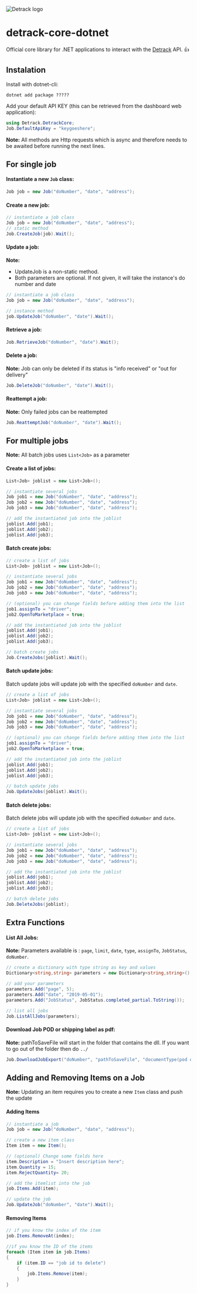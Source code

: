 ![Detrack logo](https://www.detrack.com/wp-content/uploads/2016/12/Logo_detrack.png)
# detrack-core-dotnet

Official core library for .NET applications to interact with the [Detrack](https://www.detrack.com) API. :thumbsup:

## Instalation
Install with dotnet-cli:
```
dotnet add package ?????
```
Add your default API KEY (this can be retrieved from the dashboard web application):
```csharp
using Detrack.DetrackCore;
Job.DefaultApiKey = "keygoeshere";
```
**Note:** All methods are Http requests which is async and therefore needs to be awaited before running the next lines.

## For single job
#### Instantiate a new `Job` class:
```csharp
Job job = new Job("doNumber", "date", "address");
```
#### Create a new job:
```csharp
// instantiate a job class
Job job = new Job("doNumber", "date", "address");
// static method
Job.CreateJob(job).Wait();
```

#### Update a job:
**Note:**
- UpdateJob is a non-static method.
- Both parameters are optional. If not given, it will take the instance's do number and date
```csharp
// instantiate a job class
Job job = new Job("doNumber", "date", "address");

// instance method
job.UpdateJob("doNumber", "date").Wait();
```

#### Retrieve a job:
```csharp
Job.RetrieveJob("doNumber", "date").Wait();
```

#### Delete a job:
**Note:** Job can only be deleted if its status is "info received" or "out for delivery"
```csharp
Job.DeleteJob("doNumber", "date").Wait();
```

#### Reattempt a job:
**Note:** Only failed jobs can be reattempted
```csharp
Job.ReattemptJob("doNumber", "date").Wait();
```

## For multiple jobs
**Note:** All batch jobs uses `List<Job>` as a parameter
#### Create a list of jobs:
```csharp
List<Job> joblist = new List<Job>();

// instantiate several jobs
Job job1 = new Job("doNumber", "date", "address");
Job job2 = new Job("doNumber", "date", "address");
Job job3 = new Job("doNumber", "date", "address");

// add the instantiated job into the joblist
joblist.Add(job1);
joblist.Add(job2);
joblist.Add(job3);
```

#### Batch create jobs:
```csharp
// create a list of jobs
List<Job> joblist = new List<Job>();

// instantiate several jobs
Job job1 = new Job("doNumber", "date", "address");
Job job2 = new Job("doNumber", "date", "address");
Job job3 = new Job("doNumber", "date", "address");

// (optional) you can change fields before adding them into the list
job1.assignTo = "driver";
job2.OpenToMarketplace = true;

// add the instantiated job into the joblist
joblist.Add(job1);
joblist.Add(job2);
joblist.Add(job3);

// batch create jobs
Job.CreateJobs(joblist).Wait();
```

#### Batch update jobs:
Batch update jobs will update job with the specified `doNumber` and `date`.
```csharp
// create a list of jobs
List<Job> joblist = new List<Job>();

// instantiate several jobs
Job job1 = new Job("doNumber", "date", "address");
Job job2 = new Job("doNumber", "date", "address");
Job job3 = new Job("doNumber", "date", "address");

// (optional) you can change fields before adding them into the list
job1.assignTo = "driver";
job2.OpenToMarketplace = true;

// add the instantiated job into the joblist
joblist.Add(job1);
joblist.Add(job2);
joblist.Add(job3);

// batch update jobs
Job.UpdateJobs(joblist).Wait();
```

#### Batch delete jobs:
Batch delete jobs will update job with the specified `doNumber` and `date`.
```csharp
// create a list of jobs
List<Job> joblist = new List<Job>();

// instantiate several jobs
Job job1 = new Job("doNumber", "date", "address");
Job job2 = new Job("doNumber", "date", "address");
Job job3 = new Job("doNumber", "date", "address");

// add the instantiated job into the joblist
joblist.Add(job1);
joblist.Add(job2);
joblist.Add(job3);

// batch delete jobs
Job.DeleteJobs(joblist);
```

## Extra Functions
#### List All Jobs:
**Note:** Parameters available is : `page`, `limit`, `date`, `type`, `assignTo`, `JobStatus`, `doNumber`.

```csharp
// create a dictionary with type string as key and values
Dictionary<string,string> parameters = new Dictionary<string,string>();

// add your parameters
parameters.Add("page", 5);
parameters.Add("date", "2019-05-01");
parameters.Add("JobStatus", JobStatus.completed_partial.ToString());

// list all jobs
Job.ListAllJobs(parameters);
```

#### Download Job POD or shipping label as pdf:
**Note:** pathToSaveFile will start in the folder that contains the dll. If you want to go out of the folder then do `../`
```csharp
Job.DownloadJobExport("doNumber", "pathToSaveFile", "documentType(pod or shipping-label)", "date").Wait();
```

## Adding and Removing Items on a Job
**Note:** Updating an item requires you to create a new `Item` class and push the update
#### Adding Items
```csharp
// instantiate a job
Job job = new Job("doNumber", "date", "address");

// create a new item class
Item item = new Item();

// (optional) Change some fields here
item.Description = "Insert description here";
item.Quantity = 15;
item.RejectQuantity= 20;

// add the itemlist into the job
job.Items.Add(item);

// update the job
Job.UpdateJob("doNumber", "date").Wait();
```

#### Removing Items
```csharp
// if you know the index of the item
job.Items.RemoveAt(index);

//if you know the ID of the items
foreach (Item item in job.Items)
{
    if (item.ID == "job id to delete")
    {
        job.Items.Remove(item);
    }
}
```
